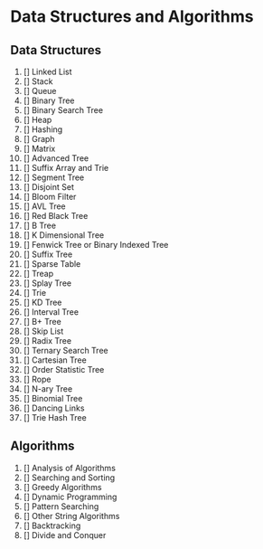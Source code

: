 # Data Structures and Algorithms

## Data Structures
1. [] Linked List
2. [] Stack
3. [] Queue
4. [] Binary Tree
5. [] Binary Search Tree
6. [] Heap
7. [] Hashing
8. [] Graph
9. [] Matrix
10. [] Advanced Tree
11. [] Suffix Array and Trie
12. [] Segment Tree
13. [] Disjoint Set
14. [] Bloom Filter
15. [] AVL Tree
16. [] Red Black Tree
17. [] B Tree
18. [] K Dimensional Tree
19. [] Fenwick Tree or Binary Indexed Tree
20. [] Suffix Tree
21. [] Sparse Table
22. [] Treap
23. [] Splay Tree
24. [] Trie
25. [] KD Tree
26. [] Interval Tree
27. [] B+ Tree
28. [] Skip List
29. [] Radix Tree
30. [] Ternary Search Tree
31. [] Cartesian Tree
32. [] Order Statistic Tree
33. [] Rope
34. [] N-ary Tree
35. [] Binomial Tree
36. [] Dancing Links
37. [] Trie Hash Tree

## Algorithms
1. [] Analysis of Algorithms
2. [] Searching and Sorting
3. [] Greedy Algorithms
4. [] Dynamic Programming
5. [] Pattern Searching
6. [] Other String Algorithms
7. [] Backtracking
8. [] Divide and Conquer

